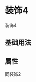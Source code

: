 <!-- 加载 demo 组件 start -->
<script setup>
import demo from './demo.vue'
</script>
<!-- 加载 demo 组件 end -->

<!-- 正文开始 -->

# 装饰4

装饰4

## 基础用法
<Preview comp-name="Decoration4" demo-name="demo">
  <demo />
</Preview>

## 属性
同装饰2
